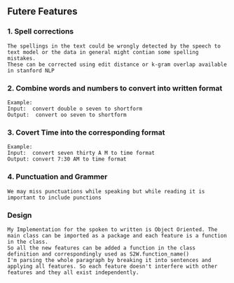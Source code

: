 ## Futere Features

### 1. Spell corrections

```
The spellings in the text could be wrongly detected by the speech to text model or the data in general might contian some spelling mistakes.
These can be corrected using edit distance or k-gram overlap available in stanford NLP
```

### 2. Combine words and numbers to convert into written format

```
Example: 
Input:  convert double o seven to shortform
Output:  convert oo seven to shortform
```

### 3. Covert Time into the corresponding format

```
Example:
Input:	convert seven thirty A M to time format
Output:	convert 7:30 AM to time format
```

### 4. Punctuation and Grammer

```
We may miss punctuations while speaking but while reading it is important to include punctions
```

### Design

```
My Implementation for the spoken to written is Object Oriented. The main class can be imported as a package and each feature is a function in the class.
So all the new features can be added a function in the class definition and correspondingly used as S2W.function_name()
I'm parsing the whole paragraph by breaking it into sentences and applying all features. So each feature doesn't interfere with other features and they all exist independently.
```